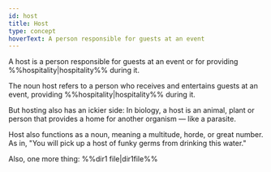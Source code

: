 ```yaml
---
id: host
title: Host
type: concept
hoverText: A person responsible for guests at an event
---
```


A host is a person responsible for guests at an event or for providing 
%%hospitality|hospitality%% during it.

The noun host refers to a person who receives and entertains guests at an event, 
providing %%hospitality|hospitality%% during it.

But hosting also has an ickier side: In biology, a host is an animal, plant 
or person that provides a home for another organism — like a parasite. 

Host also functions as a noun, meaning a multitude, horde, or great number. 
As in, "You will pick up a host of funky germs from drinking this water."

Also, one more thing: %%dir1 file|dir1file%%
